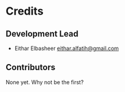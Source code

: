 # Credits


## Development Lead

* Eithar Elbasheer <eithar.alfatih@gmail.com>

## Contributors

None yet. Why not be the first?
